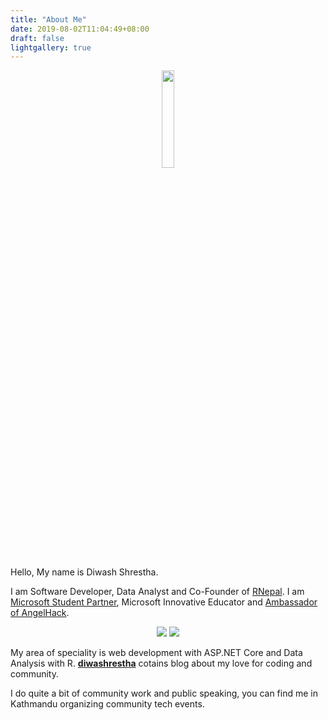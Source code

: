 ```yaml
---
title: "About Me"
date: 2019-08-02T11:04:49+08:00
draft: false
lightgallery: true
---
```


<div style="text-align:center"> <img width="20%"  src="/aboutme/about.png" /> </div>

<div style="text-align:left">

Hello, My name is Diwash Shrestha. 

I am Software Developer, Data Analyst and Co-Founder of [RNepal](https://www.facebook.com/RUGNepal/). I am [Microsoft Student Partner](https://studentambassadors.microsoft.com/), Microsoft Innovative Educator and [Ambassador of AngelHack](https://angelhack.com/ambassadors/).

<div style="text-align:center"> 
<img src="/aboutme/MSP.png" /> 
<img src="/aboutme/MIE.png" /> 
</div>

My area of speciality is web development with ASP.NET Core and Data Analysis with R. **[diwashrestha](http://diwashrestha.com.np/)** cotains blog about my love for coding and community.

I do quite a bit of community work and public speaking, you can find me in Kathmandu organizing community tech events.

</div>